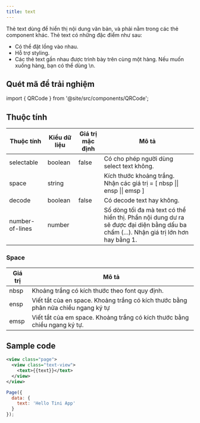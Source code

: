 ```yaml
---
title: text
---
```


Thẻ text dùng để hiển thị nội dung văn bản, và phải nằm trong các thẻ component khác. Thẻ text có những đặc điểm như sau:

- Có thể đặt lồng vào nhau.
- Hỗ trợ styling.
- Các thẻ text gần nhau được trình bày trên cùng một hàng. Nếu muốn xuống hàng, bạn có thể dùng \n.

## Quét mã để trải nghiệm

import { QRCode } from '@site/src/components/QRCode';

<QRCode page="pages/component/basic/text/index" />

## Thuộc tính

| Thuộc tính      | Kiểu dữ liệu | Giá trị mặc định | Mô tả                                                                                                                               |
| --------------- | ------------ | ---------------- | ----------------------------------------------------------------------------------------------------------------------------------- |
| selectable      | boolean      | false            | Có cho phép người dùng select text không.                                                                                           |
| space           | string       |                  | Kích thước khoảng trắng. Nhận các giá trị = [ nbsp \|\| ensp \|\| emsp ]                                                            |
| decode          | boolean      | false            | Có decode text hay không.                                                                                                           |
| number-of-lines | number       |                  | Số dòng tối đa mà text có thể hiển thị. Phần nội dung dư ra sẽ được đại diện bằng dấu ba chấm (…). Nhận giá trị lớn hơn hay bằng 1. |

### Space

| Giá trị | Mô tả                                                                             |
| ------- | --------------------------------------------------------------------------------- |
| nbsp    | Khoảng trắng có kích thước theo font quy định.                                    |
| ensp    | Viết tắt của en space. Khoảng trắng có kích thước bằng phân nửa chiều ngang ký tự |
| emsp    | Viết tắt của em space. Khoảng trắng có kích thước bằng chiều ngang ký tự.         |

## Sample code

```xml
<view class="page">
  <view class="text-view">
    <text>{{text}}</text>
  </view>
</view>
```

```js
Page({
  data: {
    text: 'Hello Tini App'
  }
});
```
